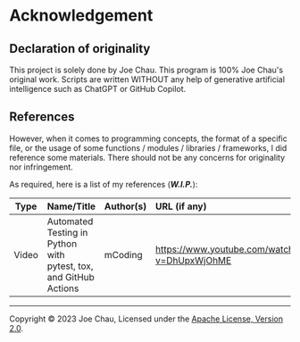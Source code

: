 # Acknowledgement

## Declaration of originality
This project is solely done by Joe Chau. 
This program is 100% Joe Chau's original work.
Scripts are written WITHOUT any help of generative artificial intelligence 
such as ChatGPT or GitHub Copilot.

## References
However, when it comes to programming concepts, the format of a specific file, 
or the usage of some functions / modules / libraries / frameworks, 
I did reference some materials. 
There should not be any concerns for originality nor infringement.

As required, here is a list of my references (***W.I.P.***):

|  Type   | Name/Title                                                       | Author(s)    | URL (if any)                                  | Description                                              |
|:-------:|:-----------------------------------------------------------------|:-------------|:----------------------------------------------|:---------------------------------------------------------|
|  Video  | Automated Testing in Python with pytest, tox, and GitHub Actions | mCoding      | https://www.youtube.com/watch?v=DhUpxWjOhME   | Tutorial of mypy, Pytest, Tox, Flake8 and GitHub Actions |



---

Copyright © 2023 Joe Chau, Licensed under the 
<a href="https://www.apache.org/licenses/LICENSE-2.0" target="_blank">Apache License, Version 2.0</a>.
